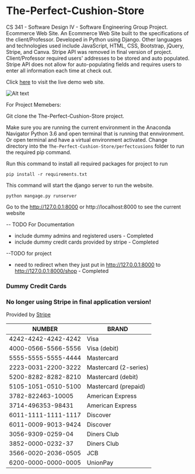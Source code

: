 # The-Perfect-Cushion-Store
CS 341 - Software Design IV - Software Engineering Group Project. Ecommerce Web Site.
An Ecommerce Web Site built to the specifications of the client/Professor. Developed in Python using Django. 
Other languages and technologies used include JavaScript, HTML, CSS, Bootstrap, jQuery, Stripe, and Canva. 
Stripe API was removed in final version of project. Client/Professor required users' addresses to be stored and auto populated. 
Stripe API does not allow for auto-populating fields and requires users to enter all information each time at check out.

Click [here](http://ethanlor.pythonanywhere.com/shop/) to visit the live demo web site.

![Alt text](https://github.com/lor-ethan/The-Perfect-Cushion-Store/blob/master/Cushion%20Store.png)

For Project Memebers:

Git clone the The-Perfect-Cushion-Store project.

Make sure you are running the current environment in the Anaconda Navigator Python 3.6 and open terminal that is running that ennvironment. 
Or open terminal and have a virtual environment activated. Change directory into the `The-Perfect-Cushion-Store/perfectcusions` folder to 
run the required pip command.

Run this command to install all required packages for project to run
```
pip install -r requirements.txt
```

This command will start the django server to run the website.
```
python mangage.py runserver
```
Go to the http://127.0.0.1:8000 or  http://localhost:8000 to see the current website

-- TODO For Documentation
- include dummy admins and registered users - Completed
- include dummy credit cards provided by stripe - Completed

--TODO for project
- need to redirect when they just put in http://127.0.0.1:8000 to http://127.0.0.1:8000/shop - Completed

### Dummy Credit Cards
### No longer using Stripe in final application version!
Provided by [Stripe](https://stripe.com/docs/testing)

|NUMBER          |BRAND        |
|----------------|-------------|
|4242-4242-4242-4242|Visa      |
|4000-0566-5566-5556|	Visa (debit)|
|5555-5555-5555-4444|	Mastercard|
|2223-0031-2200-3222|	Mastercard (2-series)|
|5200-8282-8282-8210|	Mastercard (debit)|
|5105-1051-0510-5100|	Mastercard (prepaid)|
|3782-822463-10005|	American Express|
|3714-496353-98431|	American Express|
|6011-1111-1111-1117|	Discover|
|6011-0009-9013-9424|	Discover|
|3056-9309-0259-04|	Diners Club|
|3852-0000-0232-37|	Diners Club|
|3566-0020-2036-0505|	JCB|
|6200-0000-0000-0005|	UnionPay|

